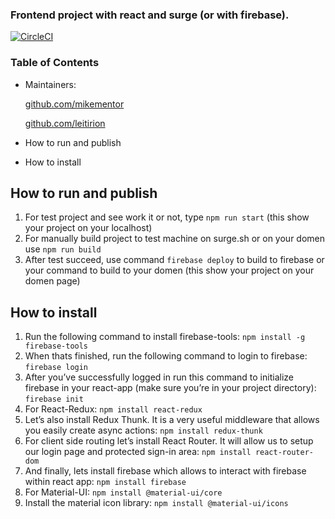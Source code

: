 
### Frontend project with react and surge (or with firebase).
[![CircleCI](https://circleci.com/gh/Leitirion/My-circleci-cypress-ui-automation.svg?style=svg)](https://circleci.com/gh/Leitirion/My-circleci-cypress-ui-automation)

### Table of Contents

- Maintainers:

  [github.com/mikementor](https://github.com/mikementor)

  	
		
  [github.com/leitirion](https://github.com/leitirion)
	 
- How to run and publish
- How to install

## How to run and publish
1. For test project and see work it or not, type ```npm run start``` (this show your project on your localhost)
2. For manually build project to test machine on surge.sh or on your domen use ```npm run build```
3. After test succeed, use command ```firebase deploy``` to build to firebase or your command to build to your domen (this show your project on your domen page)

## How to install
1. Run the following command to install firebase-tools:
```npm install -g firebase-tools```
2. When thats finished, run the following command to login to firebase:
```firebase login```
3. After you’ve successfully logged in run this command to initialize firebase in your react-app (make sure you’re in your project directory):
```firebase init```
4. For React-Redux:
```npm install react-redux```
5. Let’s also install Redux Thunk. It is a very useful middleware that allows you easily create async actions:
```npm install redux-thunk```
6. For client side routing let’s install React Router. It will allow us to setup our login page and protected sign-in area:
```npm install react-router-dom```
7. And finally, lets install firebase which allows to interact with firebase within react app:
```npm install firebase```
8. For Material-UI:
```npm install @material-ui/core```
9. Install the material icon library:
```npm install @material-ui/icons```

